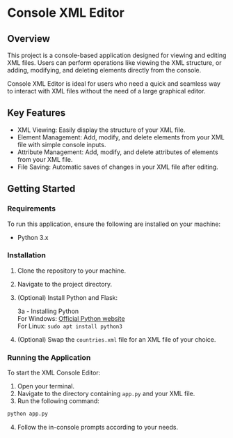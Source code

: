 # Console XML Editor

## Overview

This project is a console-based application designed for viewing and editing XML files. 
Users can perform operations like viewing the XML structure, or adding, modifying, and deleting elements directly from the console.  
  
Console XML Editor is ideal for users who need a quick and seamless way to interact with XML files without the need of a large graphical editor.

## Key Features

- XML Viewing: Easily display the structure of your XML file. 
- Element Management: Add, modify, and delete elements from your XML file with simple console inputs. 
- Attribute Management: Add, modify, and delete attributes of elements from your XML file. 
- File Saving: Automatic saves of changes in your XML file after editing.

## Getting Started

### Requirements  
To run this application, ensure the following are installed on your machine:
- Python 3.x

### Installation
1. Clone the repository to your machine.
2. Navigate to the project directory. 
3. (Optional) Install Python and Flask: 

    3a - Installing Python    
    For Windows: [Official Python website](https://www.python.org/downloads/windows/)  
    For Linux: `sudo apt install python3`
4. (Optional) Swap the `countries.xml` file for an XML file of your choice. 
 
 ### Running the Application
 To start the XML Console Editor: 
 1. Open your terminal.
 2. Navigate to the directory containing `app.py` and your XML file.
 3. Run the following command: 
 ```bash
python app.py
```

 4. Follow the in-console prompts according to your needs.